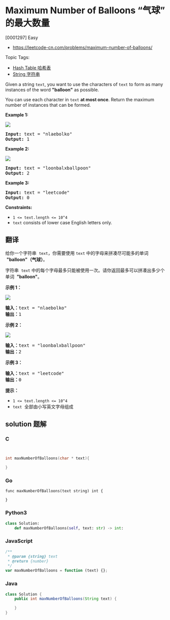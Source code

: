 # Maximum Number of Balloons “气球” 的最大数量

[0001297] Easy

- https://leetcode-cn.com/problems/maximum-number-of-balloons/

Topic Tags:

- [Hash Table 哈希表](https://leetcode-cn.com/tag/hash-table/)
- [String 字符串](https://leetcode-cn.com/tag/string/)

Given a string `text`, you want to use the characters of `text` to form as many instances of the word **"balloon"** as possible.

You can use each character in `text` **at most once**. Return the maximum number of instances that can be formed.

**Example 1:**

**![](https://assets.leetcode.com/uploads/2019/09/05/1536_ex1_upd.JPG)**

<pre><strong>Input:</strong> text = "nlaebolko"
<strong>Output:</strong> 1
</pre>

**Example 2:**

**![](https://assets.leetcode.com/uploads/2019/09/05/1536_ex2_upd.JPG)**

<pre><strong>Input:</strong> text = "loonbalxballpoon"
<strong>Output:</strong> 2
</pre>

**Example 3:**

<pre><strong>Input:</strong> text = "leetcode"
<strong>Output:</strong> 0
</pre>

**Constraints:**

- `1 <= text.length <= 10^4`
- `text` consists of lower case English letters only.

## 翻译

给你一个字符串  `text`，你需要使用 `text` 中的字母来拼凑尽可能多的单词  **"balloon"（气球）**。

字符串  `text` 中的每个字母最多只能被使用一次。请你返回最多可以拼凑出多少个单词  **"balloon"**。

**示例 1：**

**![](https://assets.leetcode-cn.com/aliyun-lc-upload/uploads/2019/09/14/1536_ex1_upd.jpeg)**

<pre><strong>输入：</strong>text = "nlaebolko"
<strong>输出：</strong>1
</pre>

**示例 2：**

**![](https://assets.leetcode-cn.com/aliyun-lc-upload/uploads/2019/09/14/1536_ex2_upd.jpeg)**

<pre><strong>输入：</strong>text = "loonbalxballpoon"
<strong>输出：</strong>2
</pre>

**示例 3：**

<pre><strong>输入：</strong>text = "leetcode"
<strong>输出：</strong>0
</pre>

**提示：**

- `1 <= text.length <= 10^4`
- `text`  全部由小写英文字母组成

## solution 题解

### C

```c


int maxNumberOfBalloons(char * text){

}


```

### Go

```golang
func maxNumberOfBalloons(text string) int {

}
```

### Python3

```python
class Solution:
    def maxNumberOfBalloons(self, text: str) -> int:

```

### JavaScript

```javascript
/**
 * @param {string} text
 * @return {number}
 */
var maxNumberOfBalloons = function (text) {};
```

### Java

```java
class Solution {
    public int maxNumberOfBalloons(String text) {

    }
}
```
